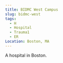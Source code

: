 ```yaml
---
title: BIDMC West Campus
slug: bidmc-west
tags:
  - H
  - Hospital
  - Trauma1
  - ER
Location: Boston, MA
---
```

A hospital in Boston.